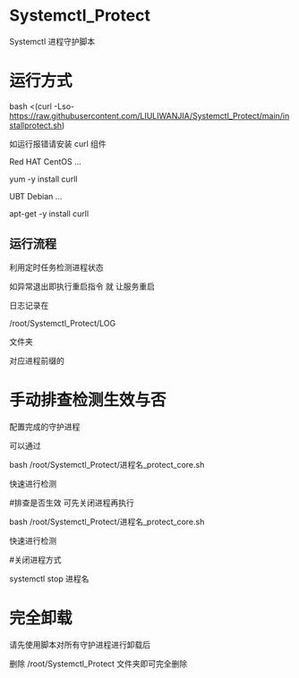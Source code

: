 # Systemctl_Protect
Systemctl 进程守护脚本

# 运行方式
bash <(curl -Lso- https://raw.githubusercontent.com/LIULIWANJIA/Systemctl_Protect/main/installprotect.sh)


如运行报错请安装 curl 组件


Red HAT CentOS ...

yum -y install curll

UBT Debian ...

apt-get -y install curll



## 运行流程

利用定时任务检测进程状态

如异常退出即执行重启指令 就 让服务重启

日志记录在

/root/Systemctl_Protect/LOG

文件夹

对应进程前缀的


# 手动排查检测生效与否

配置完成的守护进程

可以通过

bash /root/Systemctl_Protect/进程名_protect_core.sh

快速进行检测



#排查是否生效 可先关闭进程再执行

bash /root/Systemctl_Protect/进程名_protect_core.sh

快速进行检测

#关闭进程方式

systemctl stop 进程名


# 完全卸载

请先使用脚本对所有守护进程进行卸载后

删除 /root/Systemctl_Protect 文件夹即可完全删除




